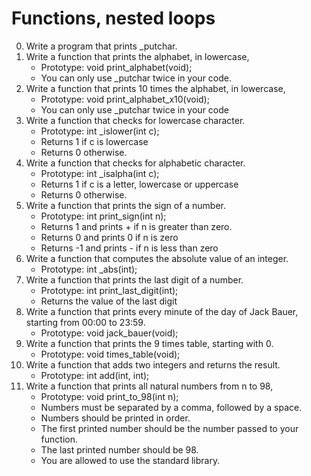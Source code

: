 # Functions, nested loops
0. Write a program that prints _putchar.
1. Write a function that prints the alphabet, in lowercase,
	- Prototype: void print_alphabet(void);
	- You can only use _putchar twice in your code.
2. Write a function that prints 10 times the alphabet, in lowercase,
	- Prototype: void print_alphabet_x10(void);
	- You can only use _putchar twice in your code
3. Write a function that checks for lowercase character. 
	- Prototype: int _islower(int c);
	- Returns 1 if c is lowercase
	- Returns 0 otherwise.
4. Write a function that checks for alphabetic character. 
	- Prototype: int _isalpha(int c);
	- Returns 1 if c is a letter, lowercase or uppercase
	- Returns 0 otherwise.
5. Write a function that prints the sign of a number.
	- Prototype: int print_sign(int n);
	- Returns 1 and prints + if n is greater than zero.
	- Returns 0 and prints 0 if n is zero
	- Returns -1 and prints - if n is less than zero
6. Write a function that computes the absolute value of an integer.
	- Prototype: int _abs(int);
7. Write a function that prints the last digit of a number.
	- Prototype: int print_last_digit(int);
	- Returns the value of the last digit
8. Write a function that prints every minute of the day of Jack Bauer, starting from 00:00 to 23:59.
	- Prototype: void jack_bauer(void);
9. Write a function that prints the 9 times table, starting with 0.
	- Prototype: void times_table(void);
10. Write a function that adds two integers and returns the result.
	- Prototype: int add(int, int);
11. Write a function that prints all natural numbers from n to 98,
	- Prototype: void print_to_98(int n);
	- Numbers must be separated by a comma, followed by a space.
	- Numbers should be printed in order.
	- The first printed number should be the number passed to your function.
	- The last printed number should be 98.
	- You are allowed to use the standard library.



